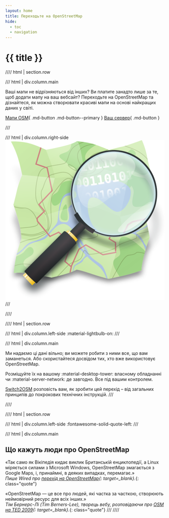 ```yaml
---
layout: home
title: Переходьте на OpenStreetMap
hide: 
  - toc
  - navigation
---
```


# {{ title }}

//// html | section.row

/// html | div.column.main

Ваші мапи не відрізняються від інших? Ви платите занадто лише за те, щоб додати мапу на ваш вебсайт? Переходьте на OpenStreetMap та дізнайтеся, як можна створювати красиві мапи на основі найкращих даних у світі.

[Мапи OSM](/using-tiles/index.md){ .md-button .md-button--primary } [Ваш сервер](/serving-tiles/index.md){ .md-button }

///

/// html | div.column.right-side
  ![OpenStreetMap icon](assets/img/open-street-map-medium.png)
///

////

//// html | section.row

/// html | div.column.left-side
:material-lightbulb-on:
///

/// html | div.column.main

Ми надаємо ці дані вільно; ви можете робити з ними все, що вам заманеться. Або скористайтеся досвідом тих, хто вже використовує OpenStreetMap.

Розміщуйте їх на вашому :material-desktop-tower: власному обладнанні чи :material-server-network: де завгодно. Все під вашим контролем.

[Switch2OSM](#) розповість вам, як зробити цей перехід – від загальних принципів до покрокових технічних інструкцій.
///

////

//// html | section.row

/// html | div.column.left-side
:fontawesome-solid-quote-left:
///

/// html | div.column.main

## Що кажуть люди про OpenStreetMap

&laquo;Так само як Вікіпедія кидає виклик Британській енциклопедії, а Linux міряється силами з Microsoft Windows, OpenStreetMap змагається з Google Maps, і, принаймні, в деяких випадках, перемагає.&raquo;<br />
*Пише Wired про [перехід на OpenStreetMap](http://www.wired.com/wiredenterprise/2012/01/openstreetmap-google/){: target=_blank}.*{: class="quote"}

&laquo;OpenStreetMap&nbsp;— це все про людей, які частка за часткою, створюють неймовірний ресурс для всіх інших.&raquo;<br />
*Тім Бернерс-Лі (Tim Berners-Lee), творець вебу, розповідаючи про [OSM на TED 2009](https://www.ted.com/talks/tim_berners_lee_the_next_web/transcript){: target=_blank}.*{: class="quote"}
///
////

